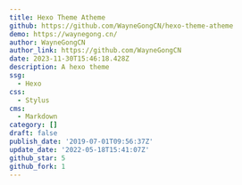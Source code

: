 ```yaml
---
title: Hexo Theme Atheme
github: https://github.com/WayneGongCN/hexo-theme-atheme
demo: https://waynegong.cn/
author: WayneGongCN
author_link: https://github.com/WayneGongCN
date: 2023-11-30T15:46:18.428Z
description: A hexo theme
ssg:
  - Hexo
css:
  - Stylus
cms:
  - Markdown
category: []
draft: false
publish_date: '2019-07-01T09:56:37Z'
update_date: '2022-05-18T15:41:07Z'
github_star: 5
github_fork: 1
---
```

